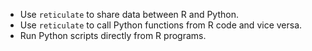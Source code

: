 - Use `reticulate` to share data between R and Python.
- Use `reticulate` to call Python functions from R code and vice versa.
- Run Python scripts directly from R programs.
